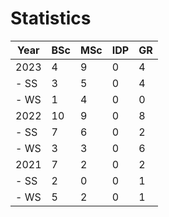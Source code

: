 # Statistics

| Year | BSc | MSc | IDP | GR |
|------|-----|-----|-----|----|
| 2023 |   4 |   9 |   0 |  4 |
| - SS |   3 |   5 |   0 |  4 |
| - WS |   1 |   4 |   0 |  0 |
| 2022 |  10 |   9 |   0 |  8 |
| - SS |   7 |   6 |   0 |  2 |
| - WS |   3 |   3 |   0 |  6 |
| 2021 |   7 |   2 |   0 |  2 |
| - SS |   2 |   0 |   0 |  1 |
| - WS |   5 |   2 |   0 |  1 |
